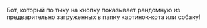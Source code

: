 Бот, который по тыку на кнопку показывает рандомную из предварительно загруженных в папку картинок-кота или собаку!
